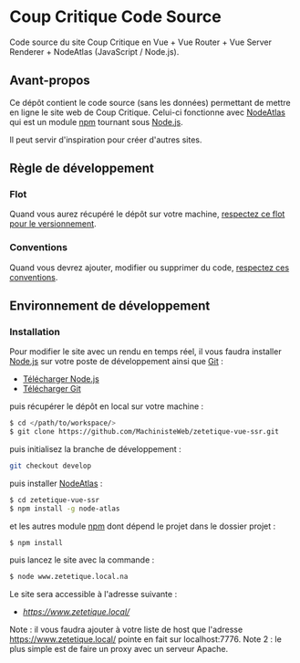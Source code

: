 # Coup Critique Code Source

Code source du site Coup Critique en Vue + Vue Router + Vue Server Renderer + NodeAtlas (JavaScript / Node.js).

[Node.js]: https://nodejs.org/en/ "Node.js"
[NodeAtlas]: https://node-atlas.js.org/ "NodeAtlas"
[npm]: https://www.npmjs.com/ "Node Package Manager"
[Git]: https://git-scm.com/ "Git"





## Avant-propos ##

Ce dépôt contient le code source (sans les données) permettant de mettre en ligne le site web de Coup Critique. Celui-ci fonctionne avec [NodeAtlas] qui est un module [npm] tournant sous [Node.js].

Il peut servir d'inspiration pour créer d'autres sites.





## Règle de développement ##

### Flot ###

Quand vous aurez récupéré le dépôt sur votre machine, [respectez ce flot pour le versionnement](https://blog.lesieur.name/comprendre-et-utiliser-git-avec-vos-projets/).

### Conventions ###

Quand vous devrez ajouter, modifier ou supprimer du code, [respectez ces conventions](https://blog.lesieur.name/conventions-html-css-js-et-architecture-front-end/).





## Environnement de développement ##

### Installation ###

Pour modifier le site avec un rendu en temps réel, il vous faudra installer [Node.js] sur votre poste de développement ainsi que [Git] :

- [Télécharger Node.js](https://nodejs.org/en/download/)
- [Télécharger Git](https://git-scm.com/downloads)

puis récupérer le dépôt en local sur votre machine :

```bash
$ cd </path/to/workspace/>
$ git clone https://github.com/MachinisteWeb/zetetique-vue-ssr.git
```

puis initialisez la branche de développement :

```bash
git checkout develop
```

puis installer [NodeAtlas] :

```bash
$ cd zetetique-vue-ssr
$ npm install -g node-atlas
```

et les autres module [npm] dont dépend le projet dans le dossier projet :

```
$ npm install
```

puis lancez le site avec la commande :

```bash
$ node www.zetetique.local.na
```

Le site sera accessible à l'adresse suivante :

- *https://www.zetetique.local/*

Note : il vous faudra ajouter à votre liste de host que l'adresse https://www.zetetique.local/ pointe en fait sur localhost:7776.
Note 2 : le plus simple est de faire un proxy avec un serveur Apache.
